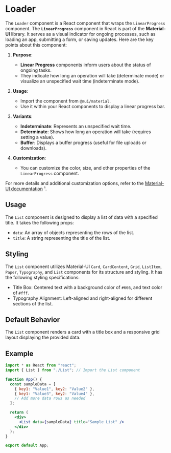 # Loader

The `Loader` component is a React component that wraps the `LinearProgress` component. The **`LinearProgress`** component in React is part of the **Material-UI** library. It serves as a visual indicator for ongoing processes, such as loading an app, submitting a form, or saving updates. Here are the key points about this component:

1. **Purpose**:

   - **Linear Progress** components inform users about the status of ongoing tasks.
   - They indicate how long an operation will take (determinate mode) or visualize an unspecified wait time (indeterminate mode).

2. **Usage**:

   - Import the component from `@mui/material`.
   - Use it within your React components to display a linear progress bar.

3. **Variants**:

   - **Indeterminate**: Represents an unspecified wait time.
   - **Determinate**: Shows how long an operation will take (requires setting a value).
   - **Buffer**: Displays a buffer progress (useful for file uploads or downloads).

4. **Customization**:
   - You can customize the color, size, and other properties of the `LinearProgress` component.

For more details and additional customization options, refer to the [Material-UI documentation](https://mui.com/material-ui/react-progress/) ¹.

## Usage

The `List` component is designed to display a list of data with a specified title. It takes the following props:

- `data`: An array of objects representing the rows of the list.
- `title`: A string representing the title of the list.

## Styling

The `List` component utilizes Material-UI `Card`, `CardContent`, `Grid`, `ListItem`, `Paper`, `Typography`, and `List` components for its structure and styling. It has the following styling specifications:

- Title Box: Centered text with a background color of `#666`, and text color of `#fff`.
- Typography Alignment: Left-aligned and right-aligned for different sections of the list.

## Default Behavior

The `List` component renders a card with a title box and a responsive grid layout displaying the provided data.

## Example

```jsx
import * as React from "react";
import { List } from "./List"; // Import the List component

function App() {
  const sampleData = [
    { key1: "Value1", key2: "Value2" },
    { key1: "Value3", key2: "Value4" },
    // Add more data rows as needed
  ];

  return (
    <div>
      <List data={sampleData} title="Sample List" />
    </div>
  );
}

export default App;
```
